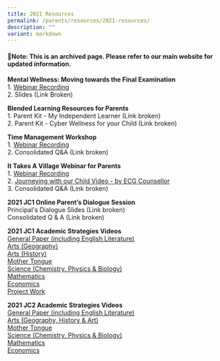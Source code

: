 ```yaml
---
title: 2021 Resources
permalink: /parents/resources/2021-resources/
description: ""
variant: markdown
---
```

#### 🚨Note: This is an archived page. Please refer to our main website for updated information.

<p><strong>Mental Wellness: Moving towards the Final Examination<br></strong>1.&nbsp;<a href="https://vimeo.com/586551728/133797efab" target="_blank" rel="noopener">Webinar Recording</a><br>2.&nbsp;Slides (Link Broken)</p>
<p><strong>Blended Learning Resources for Parents<br></strong>1.&nbsp;Parent Kit - My Independent Learner (Link broken)<br>2.&nbsp;Parent Kit - Cyber Wellness for your Child (Link broken)</p>
<p><strong>Time Management Workshop<br></strong>1.&nbsp;<a href="https://vimeo.com/558453672/0da90037d4" target="_blank" rel="noopener">Webinar Recording</a><br>2.&nbsp;Consolidated Q&amp;A (Link broken)</p>
<p><strong>It Takes A Village Webinar for Parents<br></strong>1.&nbsp;<a href="https://vimeo.com/543488246/9162ea07de" target="_blank" rel="noopener">Webinar Recording</a><br>2.&nbsp;<a href="https://vimeo.com/547360492/2e526f670f" target="_blank" rel="noopener">Journeying with our Child Video - by ECG Counsellor</a><br>3.&nbsp;Consolidated Q&amp;A (Link broken)</p>
<p><strong>2021 JC1 Online Parent’s Dialogue Session<br></strong>Principal's Dialogue Slides (Link broken)<br>Consolidated Q &amp; A (Link broken)</p>

<p><strong>2021 JC1 Academic Strategies Videos<br></strong><a href="https://vimeo.com/539034062" target="_blank" rel="noopener">General Paper (including English Literature)</a><br><a href="https://drive.google.com/file/d/1lWUA_TFxvwrCPHfNqzWghvpcN0kDAvRI/view" target="_blank" rel="noopener">Arts (Geography)</a><br><a href="https://vimeo.com/user3429331/review/436830035/b6010b7392" target="_blank" rel="noopener">Arts (History)</a><br><a href="https://vimeo.com/539520067/33dbe2da00" target="_blank" rel="noopener">Mother Tongue</a><br><a href="https://vimeo.com/537579935/223e390f06" target="_blank" rel="noopener">Science (Chemistry, Physics &amp; Biology)</a><br><a href="https://vimeo.com/539547419/6c9fc79c81" target="_blank" rel="noopener">Mathematics</a><br><a href="https://vimeo.com/537095419" target="_blank" rel="noopener">Economics</a><br><a href="https://drive.google.com/file/d/1qgUKZIg837kp_aTOgCx70l0oHXZjV6yB/view" target="_blank" rel="noopener">Project Work</a><br></p>
<p><strong>2021 JC2 Academic Strategies Videos<br></strong><a href="https://vimeo.com/539034062" target="_blank" rel="noopener">General Paper (including English Literature)</a><br><a href="https://vimeo.com/539957224/f3e5ca48ce" target="_blank" rel="noopener">Arts (Geography, History &amp; Art)</a><br><a href="https://vimeo.com/539520067/33dbe2da00" target="_blank" rel="noopener">Mother Tongue</a><br><a href="https://vimeo.com/539779007/3b44fa0d1f" target="_blank" rel="noopener">Science (Chemistry, Physics &amp; Biology)</a><br><a href="https://vimeo.com/539547165/2c705fab1e" target="_blank" rel="noopener">Mathematics</a><br><a href="https://vimeo.com/536178479/7e5335f819" target="_blank" rel="noopener">Economics</a><br></p>